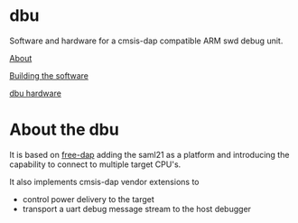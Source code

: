 # dbu

Software and hardware for a cmsis-dap compatible ARM swd debug unit.

[About](#about-the-dbu)

[Building the software](https://github.com/brucebiotech/dbu/blob/main/software/README.md)

[dbu hardware](https://github.com/brucebiotech/dbu/blob/main/hardware/README.md)


# About the dbu

It is based on [free-dap](https://github.com/ataradov/free-dap) adding the saml21 as a platform and introducing the capability to connect to multiple target CPU's.



It also implements cmsis-dap vendor extensions to 
  - control power delivery to the target
  - transport a uart debug message stream to the host debugger

